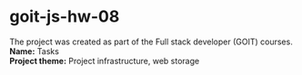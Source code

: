 # goit-js-hw-08
The project was created as part of the Full stack developer (GOIT) courses. <br>
<b>Name:</b> Tasks<br>
<b>Project theme:</b> Project infrastructure, web storage
